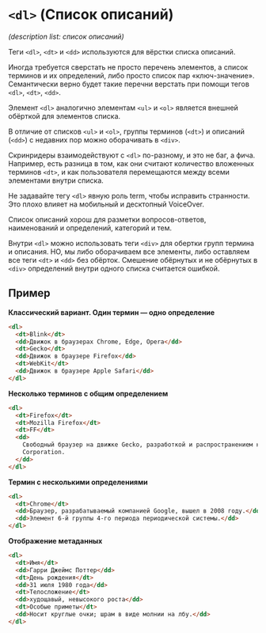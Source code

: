 # `<dl>` (Список описаний)

_(description list: список описаний)_

Теги `<dl>`, `<dt>` и `<dd>` используются для вёрстки списка описаний.

Иногда требуется сверстать не просто перечень элементов, а список терминов и их определений, либо просто список пар «ключ-значение». Семантически верно будет такие перечни верстать при помощи тегов `<dl>`, `<dt>`, `<dd>`.

Элемент `<dl>` аналогично элементам `<ul>` и `<ol>` является внешней обёрткой для элементов списка.

В отличие от списков `<ul>` и `<ol>`, группы терминов (`<dt>`) и описаний (`<dd>`) с недавних пор можно оборачивать в `<div>`.

Скринридеры взаимодействуют с `<dl>` по-разному, и это не баг, а фича. Например, есть разница в том, как они считают количество вложенных терминов `<dt>`, и как пользователя перемещаются между всеми элементами внутри списка.

Не задавайте тегу `<dl>` явную роль term, чтобы исправить странности. Это плохо влияет на мобильный и десктопный VoiceOver.

Список описаний хорош для разметки вопросов-ответов, наименований и определений, категорий и тем.

Внутри `<dl>` можно использовать теги `<div>` для обертки групп термина и описания. НО, мы либо оборачиваем все элементы, либо оставляем все теги `<dt>` и `<dd>` без обёрток. Смешение обёрнутых и не обёрнутых в `<div>` определений внутри одного списка считается ошибкой.

## Пример

**Классический вариант. Один термин — одно определение**

```html
<dl>
  <dt>Blink</dt>
  <dd>Движок в браузерах Chrome, Edge, Opera</dd>
  <dt>Gecko</dt>
  <dd>Движок в браузере Firefox</dd>
  <dt>WebKit</dt>
  <dd>Движок в браузере Apple Safari</dd>
</dl>
```

**Несколько терминов с общим определением**

```html
<dl>
  <dt>Firefox</dt>
  <dt>Mozilla Firefox</dt>
  <dt>FF</dt>
  <dd>
    Свободный браузер на движке Gecko, разработкой и распространением которого занимается Mozilla
    Corporation.
  </dd>
</dl>
```

**Термин с несколькими определениями**

```html
<dl>
  <dt>Chrome</dt>
  <dd>Браузер, разрабатываемый компанией Google, вышел в 2008 году.</dd>
  <dd>Элемент 6-й группы 4-го периода периодической системы.</dd>
</dl>
```

**Отображение метаданных**

```html
<dl>
  <dt>Имя</dt>
  <dd>Гарри Джеймс Поттер</dd>
  <dt>День рождения</dt>
  <dd>31 июля 1980 года</dd>
  <dt>Телосложение</dt>
  <dd>худощавый, невысокого роста</dd>
  <dt>Особые приметы</dt>
  <dd>Носит круглые очки; шрам в виде молнии на лбу.</dd>
</dl>
```
